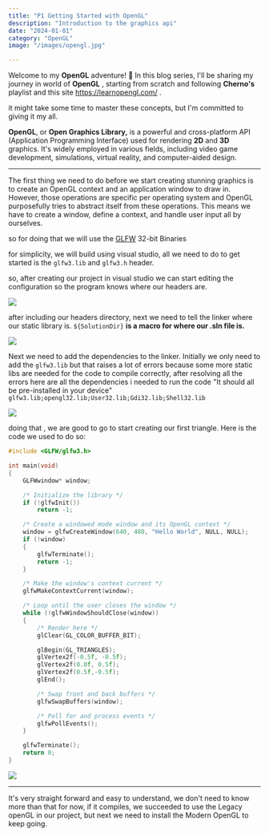 ```yaml
---
title: "P1 Getting Started with OpenGL"
description: "Introduction to the graphics api"
date: "2024-01-01"
category: "OpenGL"
image: "/images/opengl.jpg"

---
```


Welcome to my **OpenGL** adventure! 🚀 In this blog series, I'll be sharing my journey in world of **OpenGL** , starting from scratch and following **Cherno's** playlist and this site https://learnopengl.com/ .

it might take some time to master these concepts, but I'm committed to giving it my all.

**OpenGL**, or **Open Graphics Library,** is a powerful and cross-platform API (Application Programming Interface) used for rendering **2D** and **3D** graphics. It's widely employed in various fields, including video game development, simulations, virtual reality, and computer-aided design.

------------


The first thing we need to do before we start creating stunning graphics is to create an OpenGL context and an application window to draw in. However, those operations are specific per operating system and OpenGL purposefully tries to abstract itself from these operations. This means we have to create a window, define a context, and handle user input all by ourselves.

so for doing that we will use the [GLFW](https://www.glfw.org/download "GLFW") 32-bit Binaries

for simplicity, we will build using visual studio, all we need to do to get started is the `glfw3.lib` and `glfw3.h` header. 

so, after creating our project in visual studio we can start editing the configuration so the program knows where our headers are.

![](https://i.postimg.cc/JzdZMhZx/image.png)

after including our headers directory, next we need to tell the linker where our static library is.
`${SolutionDir}` **is a macro for where our .sln file is.**

![](https://i.postimg.cc/9Xp4cMj9/image.png)

Next we need to add the dependencies to the linker. Initially we only need to add the `glfw3.lib` but that raises a lot of errors because some more static libs are needed for the code to compile correctly, after resolving all the errors here are all the dependencies i needed to run the code "It should all be pre-installed in your device" 
`glfw3.lib;opengl32.lib;User32.lib;Gdi32.lib;Shell32.lib`

![](https://i.postimg.cc/3wKV5njm/image.png)

doing that , we are good to go to start creating our first triangle.
Here is the code we used to do so: 

```c
#include <GLFW/glfw3.h>

int main(void)
{
    GLFWwindow* window;

    /* Initialize the library */
    if (!glfwInit())
        return -1;

    /* Create a windowed mode window and its OpenGL context */
    window = glfwCreateWindow(640, 480, "Hello World", NULL, NULL);
    if (!window)
    {
        glfwTerminate();
        return -1;
    }

    /* Make the window's context current */
    glfwMakeContextCurrent(window);

    /* Loop until the user closes the window */
    while (!glfwWindowShouldClose(window))
    {
        /* Render here */
        glClear(GL_COLOR_BUFFER_BIT);

        glBegin(GL_TRIANGLES);
        glVertex2f(-0.5f, -0.5f);
        glVertex2f(0.0f, 0.5f);
        glVertex2f(0.5f,-0.5f);
        glEnd();

        /* Swap front and back buffers */
        glfwSwapBuffers(window);

        /* Poll for and process events */
        glfwPollEvents();
    }

    glfwTerminate();
    return 0;
}
```
![](https://i.postimg.cc/K8KrKLZw/image.png)

------------


It's very straight forward and easy to understand, we don't need to know more than that for now, if it compiles, we succeeded to use the Legacy openGL in our project, but next we need to install the Modern OpenGL to keep going.
